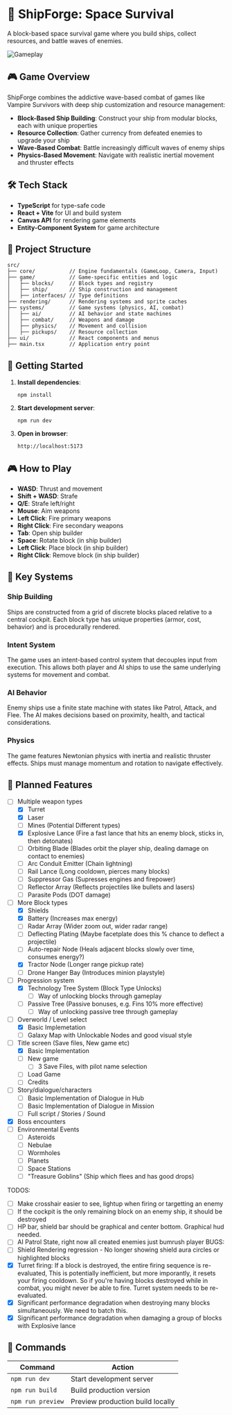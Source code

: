 # 🚀 ShipForge: Space Survival

A block-based space survival game where you build ships, collect resources, and battle waves of enemies.

![Gameplay](gameplay.gif)

## 🎮 Game Overview

ShipForge combines the addictive wave-based combat of games like Vampire Survivors with deep ship customization and resource management:

- **Block-Based Ship Building**: Construct your ship from modular blocks, each with unique properties
- **Resource Collection**: Gather currency from defeated enemies to upgrade your ship
- **Wave-Based Combat**: Battle increasingly difficult waves of enemy ships
- **Physics-Based Movement**: Navigate with realistic inertial movement and thruster effects

## 🛠️ Tech Stack

- **TypeScript** for type-safe code
- **React + Vite** for UI and build system
- **Canvas API** for rendering game elements
- **Entity-Component System** for game architecture

## 🧩 Project Structure

```
src/
├── core/           // Engine fundamentals (GameLoop, Camera, Input)
├── game/           // Game-specific entities and logic
│   ├── blocks/     // Block types and registry
│   ├── ship/       // Ship construction and management
│   ├── interfaces/ // Type definitions
├── rendering/      // Rendering systems and sprite caches
├── systems/        // Game systems (physics, AI, combat)
│   ├── ai/         // AI behavior and state machines
│   ├── combat/     // Weapons and damage
│   ├── physics/    // Movement and collision
│   ├── pickups/    // Resource collection
├── ui/             // React components and menus
├── main.tsx        // Application entry point
```

## 🚀 Getting Started

1. **Install dependencies**:
   ```
   npm install
   ```

2. **Start development server**:
   ```
   npm run dev
   ```

3. **Open in browser**:
   ```
   http://localhost:5173
   ```

## 🎮 How to Play

- **WASD**: Thrust and movement
- **Shift + WASD**: Strafe
- **Q/E**: Strafe left/right
- **Mouse**: Aim weapons
- **Left Click**: Fire primary weapons
- **Right Click**: Fire secondary weapons
- **Tab**: Open ship builder
- **Space**: Rotate block (in ship builder)
- **Left Click**: Place block (in ship builder)
- **Right Click**: Remove block (in ship builder)

## 🧠 Key Systems

### Ship Building

Ships are constructed from a grid of discrete blocks placed relative to a central cockpit. Each block type has unique properties (armor, cost, behavior) and is procedurally rendered.

### Intent System

The game uses an intent-based control system that decouples input from execution. This allows both player and AI ships to use the same underlying systems for movement and combat.

### AI Behavior

Enemy ships use a finite state machine with states like Patrol, Attack, and Flee. The AI makes decisions based on proximity, health, and tactical considerations.

### Physics

The game features Newtonian physics with inertia and realistic thruster effects. Ships must manage momentum and rotation to navigate effectively.

## 🔮 Planned Features

- [ ] Multiple weapon types
  - [x] Turret
  - [x] Laser
  - [ ] Mines (Potential Different types)
  - [x] Explosive Lance (Fire a fast lance that hits an enemy block, sticks in, then detonates)
  - [ ] Orbiting Blade (Blades orbit the player ship, dealing damage on contact to enemies)
  - [ ] Arc Conduit Emitter (Chain lightning)
  - [ ] Rail Lance (Long cooldown, pierces many blocks)
  - [ ] Suppressor Gas (Supresses engines and firepower)
  - [ ] Reflector Array (Reflects projectiles like bullets and lasers)
  - [ ] Parasite Pods (DOT damage)
- [ ] More Block types
  - [x] Shields
  - [x] Battery (Increases max energy)
  - [ ] Radar Array (Wider zoom out, wider radar range)
  - [ ] Deflecting Plating (Maybe facetplate does this % chance to deflect a projectile)
  - [ ] Auto-repair Node (Heals adjacent blocks slowly over time, consumes energy?)
  - [x] Tractor Node (Longer range pickup rate)
  - [ ] Drone Hanger Bay (Introduces minion playstyle)
- [ ] Progression system
  - [x] Technology Tree System (Block Type Unlocks)
    - [ ] Way of unlocking blocks through gameplay
  - [ ] Passive Tree (Passive bonuses, e.g. Fins 10% more effective)
    - [ ] Way of unlocking passive tree through gameplay
- [ ] Overworld / Level select
  - [x] Basic Implemetation
  - [ ] Galaxy Map with Unlockable Nodes and good visual style
- [ ] Title screen (Save files, New game etc)
  - [x] Basic Implementation
  - [ ] New game
    - [ ] 3 Save Files, with pilot name selection
  - [ ] Load Game
  - [ ] Credits
- [ ] Story/dialogue/characters
  - [ ] Basic Implementation of Dialogue in Hub
  - [ ] Basic Implementation of Dialogue in Mission
  - [ ] Full script / Stories / Sound
- [x] Boss encounters
- [ ] Environmental Events
  - [ ] Asteroids
  - [ ] Nebulae
  - [ ] Wormholes
  - [ ] Planets
  - [ ] Space Stations
  - [ ] "Treasure Goblins" (Ship which flees and has good drops)

TODOS:
  - [ ] Make crosshair easier to see, lightup when firing or targetting an enemy
  - [ ] If the cockpit is the only remaining block on an enemy ship, it should be destroyed
  - [ ] HP bar, shield bar should be graphical and center bottom. Graphical hud needed.
  - [ ] AI Patrol State, right now all created enemies just bumrush player
BUGS:
  - [ ] Shield Rendering regression - No longer showing shield aura circles or highlighted blocks
  - [x] Turret firing: If a block is destroyed, the entire firing sequence is re-evaluated,
       This is potentially inefficient, but more imporantly, it resets your firing cooldown.
      So if you're having blocks destroyed while in combat, you might never be able to fire.
      Turret system needs to be re-evaluated.
  - [x] Significant performance degradation when destroying many blocks simultaneously. We need to batch this.
  - [x] Significant performance degradation when damaging a group of blocks with Explosive lance

## 📝 Commands

| Command | Action |
|---------|--------|
| `npm run dev` | Start development server |
| `npm run build` | Build production version |
| `npm run preview` | Preview production build locally |
